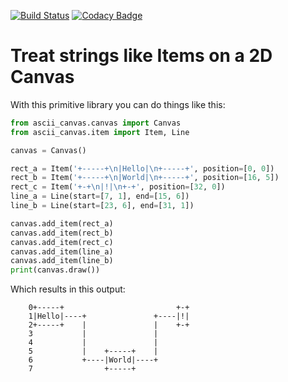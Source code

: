 [![Build Status](https://travis-ci.org/PaulSchweizer/ascii-canvas.svg?branch=master)](https://travis-ci.org/PaulSchweizer/ascii-canvas) [![Codacy Badge](https://api.codacy.com/project/badge/Grade/1e97852797d14c679d7c89337b022c92)](https://www.codacy.com/app/paulschweizer/ascii-canvas?utm_source=github.com&amp;utm_medium=referral&amp;utm_content=PaulSchweizer/ascii-canvas&amp;utm_campaign=Badge_Grade)


# Treat strings like Items on a 2D Canvas

With this primitive library you can do things like this:

```python
from ascii_canvas.canvas import Canvas
from ascii_canvas.item import Item, Line

canvas = Canvas()

rect_a = Item('+-----+\n|Hello|\n+-----+', position=[0, 0])
rect_b = Item('+-----+\n|World|\n+-----+', position=[16, 5])
rect_c = Item('+-+\n|!|\n+-+', position=[32, 0])
line_a = Line(start=[7, 1], end=[15, 6])
line_b = Line(start=[23, 6], end=[31, 1])

canvas.add_item(rect_a)
canvas.add_item(rect_b)
canvas.add_item(rect_c)
canvas.add_item(line_a)
canvas.add_item(line_b)
print(canvas.draw())
```

Which results in this output:

```
    0+-----+                         +-+
    1|Hello|----+               +----|!|
    2+-----+    |               |    +-+
    3           |               |
    4           |               |
    5           |    +-----+    |
    6           +----|World|----+
    7                +-----+
```
